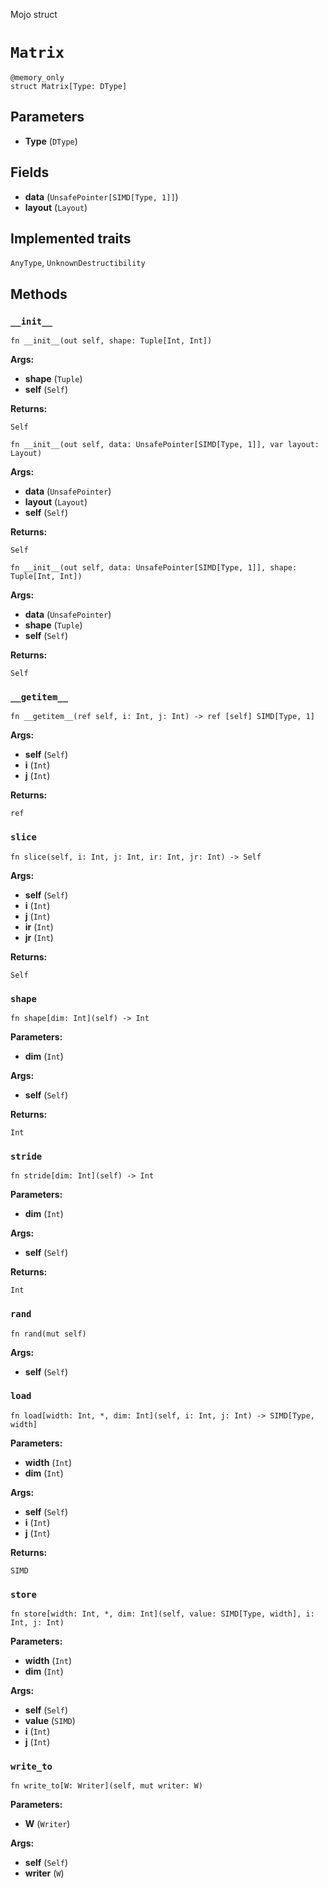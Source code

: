 Mojo struct

# `Matrix`

```mojo
@memory_only
struct Matrix[Type: DType]
```

## Parameters

- **Type** (`DType`)

## Fields

- **data** (`UnsafePointer[SIMD[Type, 1]]`)
- **layout** (`Layout`)

## Implemented traits

`AnyType`, `UnknownDestructibility`

## Methods

### `__init__`

```mojo
fn __init__(out self, shape: Tuple[Int, Int])
```

**Args:**

- **shape** (`Tuple`)
- **self** (`Self`)

**Returns:**

`Self`

```mojo
fn __init__(out self, data: UnsafePointer[SIMD[Type, 1]], var layout: Layout)
```

**Args:**

- **data** (`UnsafePointer`)
- **layout** (`Layout`)
- **self** (`Self`)

**Returns:**

`Self`

```mojo
fn __init__(out self, data: UnsafePointer[SIMD[Type, 1]], shape: Tuple[Int, Int])
```

**Args:**

- **data** (`UnsafePointer`)
- **shape** (`Tuple`)
- **self** (`Self`)

**Returns:**

`Self`

### `__getitem__`

```mojo
fn __getitem__(ref self, i: Int, j: Int) -> ref [self] SIMD[Type, 1]
```

**Args:**

- **self** (`Self`)
- **i** (`Int`)
- **j** (`Int`)

**Returns:**

`ref`

### `slice`

```mojo
fn slice(self, i: Int, j: Int, ir: Int, jr: Int) -> Self
```

**Args:**

- **self** (`Self`)
- **i** (`Int`)
- **j** (`Int`)
- **ir** (`Int`)
- **jr** (`Int`)

**Returns:**

`Self`

### `shape`

```mojo
fn shape[dim: Int](self) -> Int
```

**Parameters:**

- **dim** (`Int`)

**Args:**

- **self** (`Self`)

**Returns:**

`Int`

### `stride`

```mojo
fn stride[dim: Int](self) -> Int
```

**Parameters:**

- **dim** (`Int`)

**Args:**

- **self** (`Self`)

**Returns:**

`Int`

### `rand`

```mojo
fn rand(mut self)
```

**Args:**

- **self** (`Self`)

### `load`

```mojo
fn load[width: Int, *, dim: Int](self, i: Int, j: Int) -> SIMD[Type, width]
```

**Parameters:**

- **width** (`Int`)
- **dim** (`Int`)

**Args:**

- **self** (`Self`)
- **i** (`Int`)
- **j** (`Int`)

**Returns:**

`SIMD`

### `store`

```mojo
fn store[width: Int, *, dim: Int](self, value: SIMD[Type, width], i: Int, j: Int)
```

**Parameters:**

- **width** (`Int`)
- **dim** (`Int`)

**Args:**

- **self** (`Self`)
- **value** (`SIMD`)
- **i** (`Int`)
- **j** (`Int`)

### `write_to`

```mojo
fn write_to[W: Writer](self, mut writer: W)
```

**Parameters:**

- **W** (`Writer`)

**Args:**

- **self** (`Self`)
- **writer** (`W`)


